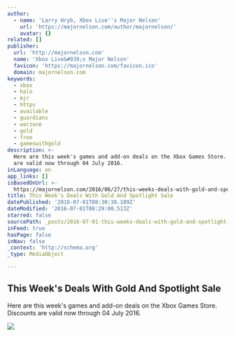 ```yaml
---
author:
  - name: 'Larry Hryb, Xbox Live''s Major Nelson'
    url: 'https://majornelson.com/author/majornelson/'
    avatar: {}
related: []
publisher:
  url: 'http://majornelson.com'
  name: 'Xbox Live&#039;s Major Nelson'
  favicon: 'https://majornelson.com/favicon.ico'
  domain: majornelson.com
keywords:
  - xbox
  - halo
  - mjr
  - https
  - available
  - guardians
  - warzone
  - gold
  - free
  - gameswithgold
description: >-
  Here are this week's games and add-on deals on the Xbox Games Store. Discounts
  are valid now through 04 July 2016.
inLanguage: en
app_links: []
isBasedOnUrl: >-
  https://majornelson.com/2016/06/27/this-weeks-deals-with-gold-and-spotlight-sale-53/
title: This Week's Deals With Gold And Spotlight Sale
datePublished: '2016-07-01T08:30:38.189Z'
dateModified: '2016-07-01T08:29:00.513Z'
starred: false
sourcePath: _posts/2016-07-01-this-weeks-deals-with-gold-and-spotlight-sale.md
inFeed: true
hasPage: false
inNav: false
_context: 'http://schema.org'
_type: MediaObject

---
```

<article style=""><h1>This Week's Deals With Gold And Spotlight Sale</h1><p>Here are this week's games and add-on deals on the Xbox Games Store. Discounts are valid now through 04 July 2016.</p><img src="https://images-eds-ssl.xboxlive.com/image?url=8Oaj9Ryq1G1_p3lLnXlsaZgGzAie6Mnu24_PawYuDYIoH77pJ.X5Z.MqQPibUVTcrYFI5MpWgBQ2mY0EFuqISV9PcB42rVVHZ7YVPt5bdVUHBc3L5_cplfCeRnemBqPM3xj_UOonxCbZVmmUBqcUoyDT6sqKyG1OMONoSQ1NgkmqM21k1.GONPJGIUAkCPG8_TphnK8ZMq9MFoysaarekUf.mbjXsPYId.SugeMJDGI-&amp;format=png&amp;h=294&amp;w=215" /></article>